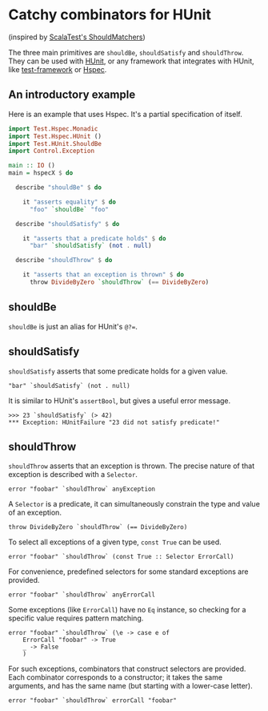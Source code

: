 # Catchy combinators for HUnit

(inspired by [ScalaTest's ShouldMatchers](http://www.scalatest.org/))

The three main primitives are `shouldBe`, `shouldSatisfy` and
`shouldThrow`. They can be used with
[HUnit](http://hackage.haskell.org/package/HUnit), or any framework that
integrates with HUnit, like
[test-framework](http://hackage.haskell.org/package/test-framework) or
[Hspec](http://hackage.haskell.org/package/hspec).

## An introductory example

Here is an example that uses Hspec. It's a partial specification of
itself.

```haskell
import Test.Hspec.Monadic
import Test.Hspec.HUnit ()
import Test.HUnit.ShouldBe
import Control.Exception

main :: IO ()
main = hspecX $ do

  describe "shouldBe" $ do

    it "asserts equality" $ do
      "foo" `shouldBe` "foo"

  describe "shouldSatisfy" $ do

    it "asserts that a predicate holds" $ do
      "bar" `shouldSatisfy` (not . null)

  describe "shouldThrow" $ do

    it "asserts that an exception is thrown" $ do
      throw DivideByZero `shouldThrow` (== DivideByZero)
```

## shouldBe

`shouldBe` is just an alias for HUnit's `@?=`.

## shouldSatisfy

`shouldSatisfy` asserts that some predicate holds for a given value.

    "bar" `shouldSatisfy` (not . null)

It is similar to HUnit's `assertBool`, but gives a useful error message.

    >>> 23 `shouldSatisfy` (> 42)
    *** Exception: HUnitFailure "23 did not satisfy predicate!"

## shouldThrow

`shouldThrow` asserts that an exception is thrown. The precise nature of
that exception is described with a `Selector`.

    error "foobar" `shouldThrow` anyException

A `Selector` is a predicate, it can simultaneously constrain the type
and value of an exception.

    throw DivideByZero `shouldThrow` (== DivideByZero)

To select all exceptions of a given type, `const True` can be used.

    error "foobar" `shouldThrow` (const True :: Selector ErrorCall)

For convenience, predefined selectors for some standard exceptions are
provided.

    error "foobar" `shouldThrow` anyErrorCall

Some exceptions (like `ErrorCall`) have no `Eq` instance, so checking
for a specific value requires pattern matching.

    error "foobar" `shouldThrow` (\e -> case e of
        ErrorCall "foobar" -> True
        _ -> False
        )

For such exceptions, combinators that construct selectors are provided.
Each combinator corresponds to a constructor; it takes the same
arguments, and has the same name (but starting with a lower-case
letter).

    error "foobar" `shouldThrow` errorCall "foobar"
